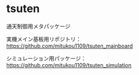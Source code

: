 # tsuten

通天制御用メタパッケージ

実機メイン基板用リポジトリ：https://github.com/mitukou1109/tsuten_mainboard

シミュレーション用パッケージ：https://github.com/mitukou1109/tsuten_simulation
